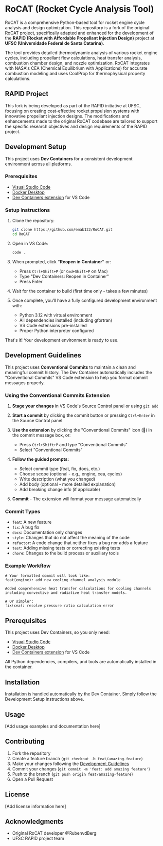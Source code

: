 # RoCAT (Rocket Cycle Analysis Tool)

RoCAT is a comprehensive Python-based tool for rocket engine cycle analysis and design optimization. This repository is a fork of the original RoCAT project, specifically adapted and enhanced for the development of the **RAPID (Rocket with Affordable Propellant Injection Design)** project at **UFSC (Universidade Federal de Santa Catarina)**.

The tool provides detailed thermodynamic analysis of various rocket engine cycles, including propellant flow calculations, heat transfer analysis, combustion chamber design, and nozzle optimization. RoCAT integrates with NASA's CEA (Chemical Equilibrium with Applications) for accurate combustion modeling and uses CoolProp for thermophysical property calculations.

## RAPID Project

This fork is being developed as part of the RAPID initiative at UFSC, focusing on creating cost-effective rocket propulsion systems with innovative propellant injection designs. The modifications and enhancements made to the original RoCAT codebase are tailored to support the specific research objectives and design requirements of the RAPID project.

## Development Setup

This project uses **Dev Containers** for a consistent development environment across all platforms.

### Prerequisites
- [Visual Studio Code](https://code.visualstudio.com/)
- [Docker Desktop](https://www.docker.com/products/docker-desktop/)
- [Dev Containers extension](https://marketplace.visualstudio.com/items?itemName=ms-vscode-remote.remote-containers) for VS Code

### Setup Instructions
1. Clone the repository:
   ```bash
   git clone https://github.com/emab123/RoCAT.git
   cd RoCAT
   ```

2. Open in VS Code:
   ```bash
   code .
   ```

3. When prompted, click **"Reopen in Container"** or:
   - Press `Ctrl+Shift+P` (or `Cmd+Shift+P` on Mac)
   - Type "Dev Containers: Reopen in Container"
   - Press Enter

4. Wait for the container to build (first time only - takes a few minutes)

5. Once complete, you'll have a fully configured development environment with:
   - Python 3.12 with virtual environment
   - All dependencies installed (including gfortran)
   - VS Code extensions pre-installed
   - Proper Python interpreter configured

That's it! Your development environment is ready to use.

## Development Guidelines

This project uses **Conventional Commits** to maintain a clean and meaningful commit history. The Dev Container automatically includes the "Conventional Commits" VS Code extension to help you format commit messages properly.

### Using the Conventional Commits Extension

1. **Stage your changes** in VS Code's Source Control panel or using `git add`

2. **Start a commit** by clicking the commit button or pressing `Ctrl+Enter` in the Source Control panel

3. **Use the extension** by clicking the "Conventional Commits" icon (🎯) in the commit message box, or:
   - Press `Ctrl+Shift+P` and type "Conventional Commits"
   - Select "Conventional Commits"

4. **Follow the guided prompts:**
   - Select commit type (feat, fix, docs, etc.)
   - Choose scope (optional - e.g., engine, cea, cycles)
   - Write description (what you changed)
   - Add body (optional - more detailed explanation)
   - Add breaking change info (if applicable)

5. **Commit** - The extension will format your message automatically

### Commit Types
- `feat`: A new feature
- `fix`: A bug fix
- `docs`: Documentation only changes
- `style`: Changes that do not affect the meaning of the code
- `refactor`: A code change that neither fixes a bug nor adds a feature
- `test`: Adding missing tests or correcting existing tests
- `chore`: Changes to the build process or auxiliary tools

### Example Workflow
```
# Your formatted commit will look like:
feat(engine): add new cooling channel analysis module

Added comprehensive heat transfer calculations for cooling channels
including convective and radiative heat transfer models.

# Or simpler:
fix(cea): resolve pressure ratio calculation error
```

## Prerequisites

This project uses Dev Containers, so you only need:

- [Visual Studio Code](https://code.visualstudio.com/)
- [Docker Desktop](https://www.docker.com/products/docker-desktop/)
- [Dev Containers extension](https://marketplace.visualstudio.com/items?itemName=ms-vscode-remote.remote-containers) for VS Code

All Python dependencies, compilers, and tools are automatically installed in the container.

## Installation

Installation is handled automatically by the Dev Container. Simply follow the Development Setup instructions above.

## Usage

[Add usage examples and documentation here]

## Contributing

1. Fork the repository
2. Create a feature branch (`git checkout -b feat/amazing-feature`)
3. Make your changes following the [Development Guidelines](#development-guidelines)
4. Commit your changes (`git commit -m 'feat: add amazing feature'`)
5. Push to the branch (`git push origin feat/amazing-feature`)
6. Open a Pull Request

## License

[Add license information here]

## Acknowledgments

- Original RoCAT developer @RubenvdBerg
- UFSC RAPID project team

